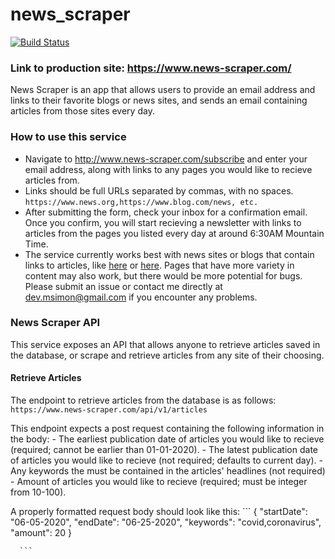 # news_scraper
[![Build Status](https://travis-ci.org/msimon42/news_scraper.svg?branch=master)](https://travis-ci.org/msimon42/news_scraper)
### Link to production site: https://www.news-scraper.com/

News Scraper is an app that allows users to provide an email address and links to their favorite blogs or news sites, and sends an email containing articles from those sites every day.  

### How to use this service 

- Navigate to http://www.news-scraper.com/subscribe and enter your email address, along with links to any pages you would like to recieve articles from. 
- Links should be full URLs separated by commas, with no spaces. `https://www.news.org,https://www.blog.com/news, etc.`
- After submitting the form, check your inbox for a confirmation email. Once you confirm, you will start recieving a newsletter with links to articles from the pages you listed every day at around 6:30AM Mountain Time. 
- The service currently works best with news sites or blogs that contain links to articles, like [here](https://www.slashdot.org) or [here](https://www.bbc.com/news). Pages that have more variety in content may also work, but there would be more potential for bugs. Please submit an issue or contact me directly at dev.msimon@gmail.com if you encounter any problems.


### News Scraper API 

This service exposes an API that allows anyone to retrieve articles saved in the database, or scrape and retrieve articles from any site of their choosing. 

#### Retrieve Articles 

The endpoint to retrieve articles from the database is as follows: `https://www.news-scraper.com/api/v1/articles`

This endpoint expects a post request containing the following information in the body:
      - The earliest publication date of articles you would like to recieve (required; cannot be earlier than 01-01-2020).
      - The latest publication date of articles you would like to recieve (not required; defaults to current day).
      - Any keywords the must be contained in the articles' headlines (not required)
      - Amount of articles you would like to recieve (required; must be integer from 10-100).

A properly formatted request body should look like this:
      ```
      {
        "startDate": "06-05-2020",
        "endDate": "06-25-2020",
        "keywords": "covid,coronavirus",
        "amount": 20
      }  
      
      ```
 
 
      
